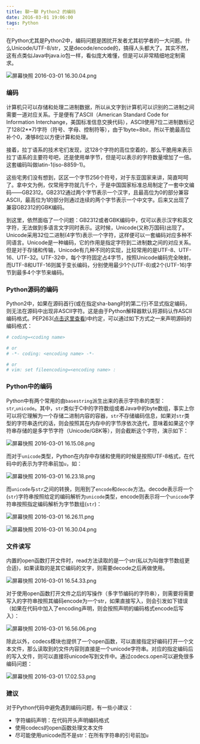 ```yaml
---
title: 聊一聊 Python2 的编码
date: 2016-03-01 19:06:00
tags: Python
---
```


在Python尤其是Python2中，编码问题是困扰开发者尤其初学者的一大问题。什么Unicode/UTF-8/str，又是decode/encode的，搞得人头都大了。其实不然，这有点类似Java中java.io包一样，看似庞大难懂，但是可以非常精细地定制需求。

![屏幕快照 2016-03-01 16.30.04.png][1]

<!--more-->

### 编码

计算机只可以存储和处理二进制数据，所以从文字到计算机可以识别的二进制之间需要一道对应关系。于是便有了ASCII（American Standard Code for Information Interchange，美国标准信息交换代码），ASCII使用7位二进制数标记了128(2**7)字符（符号、字母、控制符等），由于1byte=8bit，所以干脆最高位补个0，凑够8位以方便计算和处理。

接着，拉丁语系的技术宅们发现，这128个字符的高位空着的，那么干脆用来表示拉丁语系的主要符号吧，还是使用单字节，但是可以表示的字符数量增加了一倍。这套编码叫做latin-1(iso-8859-1)。

这些宅男们没有想到，区区一个字节256个符号，对于东亚国家来讲，简直呵呵了。拿中文为例，仅常用字符就几千个，于是中国国家标准总局制定了一套中文编码——GB2312。GB2312通过两个字节表示一个汉字，且最高位为0的部分兼容ASCII，最高位为1的部分则通过连续的两个字节表示一个中文字。后来又出现了兼容GB2312的GBK编码。

到这里，依然面临了一个问题：GB2312或者GBK编码中，仅可以表示汉字和英文字符，无法做到多语言文字同时表示。这时候，Unicode(又称万国码)出现了。Unicode采用32位二进制(4字节)表示一个字符，这样便可以一套编码对应多种不同语言。Unicode是一种编码，它的作用是指定字符到二进制数之间的对应关系。但是对于存储和传输，Unicode有几种不同的实现，比较常用的是UTF-8、UTF-16、UTF-32。UTF-32中，每个字符固定占4字节，按照Unicode编码完全映射。而UTF-8和UTF-16则属于变长编码，分别使用最少1个(UTF-8)或2个(UTF-16)字节到最多4个字节来编码。

### Python源码的编码

Python2中，如果在源码首行(或在指定sha-bang时的第二行)不显式指定编码，则无法在源码中出现非ASCII字符。这是由于Python解释器默认将源码认作ASCII编码格式。PEP263([点击这里查看][2])中约定，可以通过如下方式之一来声明源码的编码格式：
```Python
# coding=<coding name>

# or
# -*- coding: <encoding name> -*-

# or
# vim: set fileencoding=<encoding name> :
```

### Python中的编码

Python中有两个常用的由`basestring`派生出来的表示字符串的类型：`str`,`unicode`。其中，`str`类似于C中的字符数组或者Java中的byte数组，事实上你可以将它理解为一个存储二进制内容的容器，`str`不存储编码信息，如果对`str`类型的字符串迭代的话，则会按照其在内存中的字节序依次迭代，意味着如果这个字符串存储的是多字节字符（Unicode/GBK等），则会截断这个字符，演示如下：

![屏幕快照 2016-03-01 16.15.08.png][3]

而对于`unicode`类型，Python在内存中存储和使用的时候是按照UTF-8格式，在代码中的表示为字符串前加`u`，如：

![屏幕快照 2016-03-01 16.23.18.png][4]

而`unicode`与`str`之间的转换，则用到了`encode`和`deocde`方法。decode表示将一个(`str`)字符串按照给定的编码解析为`unicode`类型，encode则表示将一个`unicode`字符串按照指定编码解析为字节数组(`str`)：

![屏幕快照 2016-03-01 16.26.11.png][5]

![屏幕快照 2016-03-01 16.30.04.png][6]

### 文件读写

内置的open函数打开文件时，read方法读取的是一个str(私以为叫做字节数组更合适)，如果读取的是其它编码的文字，则需要decode之后再做使用。

![屏幕快照 2016-03-01 16.54.33.png][7]

对于使用open函数打开文件之后的写操作（多字节编码的字符串），则需要将需要写入的字符串按照其编码encode为一个str，如果直接写入，则会引发如下错误（如果在代码中加入了encoding声明，则会按照声明的编码格式encode后写入）：

![屏幕快照 2016-03-01 16.56.06.png][8]

除此以外，codecs模块也提供了一个open函数，可以直接指定好编码打开一个文本文件，那么读取到的文件内容则直接是一个unicode字符串。对应的指定编码后的写入文件，则可以直接将unicode写到文件中。通过codecs.open可以避免很多编码问题：

![屏幕快照 2016-03-01 17.02.53.png][9]

### 建议

对于Python代码中避免遇到编码问题，有一些小建议：
 - 字符编码声明：在代码开头声明编码格式
 - 使用codecs的open函数处理文本文件
 - 尽可能使用unicode而不是str：在所有字符串的引号前加`u`
 


  [1]: http://7xkpi6.com1.z0.glb.clouddn.com/blog/2016/03/01/2376400891.png
  [2]: https://www.python.org/dev/peps/pep-0263/
  [3]: http://7xkpi6.com1.z0.glb.clouddn.com/blog/2016/03/01/1834500880.png
  [4]: http://7xkpi6.com1.z0.glb.clouddn.com/blog/2016/03/01/2334385338.png
  [5]: http://7xkpi6.com1.z0.glb.clouddn.com/blog/2016/03/01/1172641431.png
  [6]: http://7xkpi6.com1.z0.glb.clouddn.com/blog/2016/03/01/3684536351.png
  [7]: http://7xkpi6.com1.z0.glb.clouddn.com/blog/2016/03/01/2284577373.png
  [8]: http://7xkpi6.com1.z0.glb.clouddn.com/blog/2016/03/01/3632468920.png
  [9]: http://7xkpi6.com1.z0.glb.clouddn.com/blog/2016/03/01/1009013095.png
